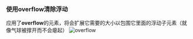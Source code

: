 ### 使用overflow清除浮动
应用了**overflow**的元素，将会扩展它需要的大小以包围它里面的浮动子元素（就像气球被撑开而不会瘪起）
![overflow](http://o6w21c1fl.bkt.clouddn.com/cssQQ20160510-0.png)
